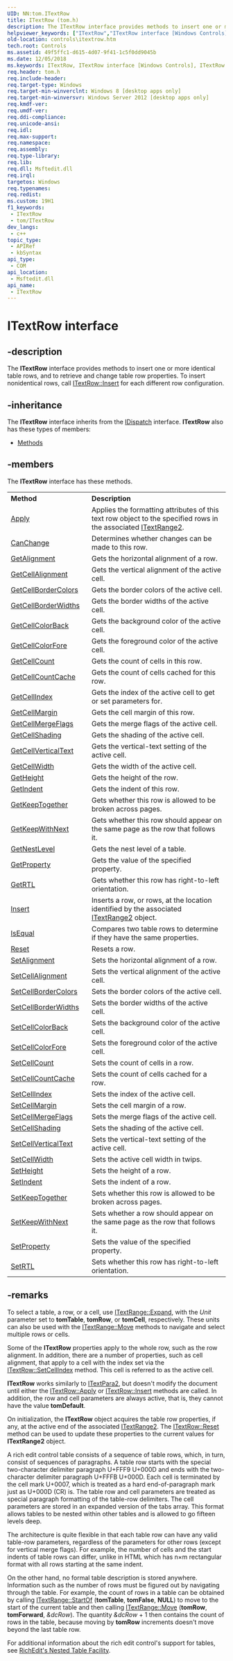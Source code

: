 ```yaml
---
UID: NN:tom.ITextRow
title: ITextRow (tom.h)
description: The ITextRow interface provides methods to insert one or more identical table rows, and to retrieve and change table row properties. To insert nonidentical rows, call ITextRow::Insert for each different row configuration.
helpviewer_keywords: ["ITextRow","ITextRow interface [Windows Controls]","ITextRow interface [Windows Controls]","described","controls.itextrow","tom/ITextRow"]
old-location: controls\itextrow.htm
tech.root: Controls
ms.assetid: 49f5ffc1-d615-4d07-9f41-1c5f0dd9045b
ms.date: 12/05/2018
ms.keywords: ITextRow, ITextRow interface [Windows Controls], ITextRow interface [Windows Controls],described, controls.itextrow, tom/ITextRow
req.header: tom.h
req.include-header: 
req.target-type: Windows
req.target-min-winverclnt: Windows 8 [desktop apps only]
req.target-min-winversvr: Windows Server 2012 [desktop apps only]
req.kmdf-ver: 
req.umdf-ver: 
req.ddi-compliance: 
req.unicode-ansi: 
req.idl: 
req.max-support: 
req.namespace: 
req.assembly: 
req.type-library: 
req.lib: 
req.dll: Msftedit.dll
req.irql: 
targetos: Windows
req.typenames: 
req.redist: 
ms.custom: 19H1
f1_keywords:
 - ITextRow
 - tom/ITextRow
dev_langs:
 - c++
topic_type:
 - APIRef
 - kbSyntax
api_type:
 - COM
api_location:
 - Msftedit.dll
api_name:
 - ITextRow
---
```


# ITextRow interface


## -description

The <b>ITextRow</b> interface provides methods to insert one or more identical table rows, and to retrieve and change table row properties. To insert nonidentical rows, call <a href="/windows/desktop/api/tom/nf-tom-itextrow-insert">ITextRow::Insert</a> for each different row configuration.

## -inheritance

The <b xmlns:loc="http://microsoft.com/wdcml/l10n">ITextRow</b> interface inherits from the <a href="/previous-versions/windows/desktop/api/oaidl/nn-oaidl-idispatch">IDispatch</a> interface. <b>ITextRow</b> also has these types of members:
<ul>
<li><a href="https://docs.microsoft.com/">Methods</a></li>
</ul>

## -members

The <b>ITextRow</b> interface has these methods.
<table class="members" id="memberListMethods">
<tr>
<th align="left" width="37%">Method</th>
<th align="left" width="63%">Description</th>
</tr>
<tr data="declared;">
<td align="left" width="37%">
<a href="/windows/desktop/api/tom/nf-tom-itextrow-apply">Apply</a>
</td>
<td align="left" width="63%">
Applies the formatting attributes of this text row object to the specified rows in the associated <a href="/windows/desktop/api/tom/nn-tom-itextrange2">ITextRange2</a>.

</td>
</tr>
<tr data="declared;">
<td align="left" width="37%">
<a href="/windows/desktop/api/tom/nf-tom-itextrow-canchange">CanChange</a>
</td>
<td align="left" width="63%">
Determines whether changes can be made to this row.

</td>
</tr>
<tr data="declared;">
<td align="left" width="37%">
<a href="/windows/desktop/api/tom/nf-tom-itextrow-getalignment">GetAlignment</a>
</td>
<td align="left" width="63%">
Gets the horizontal alignment of a row.

</td>
</tr>
<tr data="declared;">
<td align="left" width="37%">
<a href="/windows/desktop/api/tom/nf-tom-itextrow-getcellalignment">GetCellAlignment</a>
</td>
<td align="left" width="63%">
Gets the vertical alignment of the active cell.

</td>
</tr>
<tr data="declared;">
<td align="left" width="37%">
<a href="/windows/desktop/api/tom/nf-tom-itextrow-getcellbordercolors">GetCellBorderColors</a>
</td>
<td align="left" width="63%">
Gets the border colors of the active cell.

</td>
</tr>
<tr data="declared;">
<td align="left" width="37%">
<a href="/windows/desktop/api/tom/nf-tom-itextrow-getcellborderwidths">GetCellBorderWidths</a>
</td>
<td align="left" width="63%">
Gets the border widths of the active cell.

</td>
</tr>
<tr data="declared;">
<td align="left" width="37%">
<a href="/windows/desktop/api/tom/nf-tom-itextrow-getcellcolorback">GetCellColorBack</a>
</td>
<td align="left" width="63%">
Gets the background color of the active cell.

</td>
</tr>
<tr data="declared;">
<td align="left" width="37%">
<a href="/windows/desktop/api/tom/nf-tom-itextrow-getcellcolorfore">GetCellColorFore</a>
</td>
<td align="left" width="63%">
Gets the foreground color of the active cell.

</td>
</tr>
<tr data="declared;">
<td align="left" width="37%">
<a href="/windows/desktop/api/tom/nf-tom-itextrow-getcellcount">GetCellCount</a>
</td>
<td align="left" width="63%">
Gets the count of cells in this row.

</td>
</tr>
<tr data="declared;">
<td align="left" width="37%">
<a href="/windows/desktop/api/tom/nf-tom-itextrow-getcellcountcache">GetCellCountCache</a>
</td>
<td align="left" width="63%">
Gets the count of cells cached for this row. 

</td>
</tr>
<tr data="declared;">
<td align="left" width="37%">
<a href="/windows/desktop/api/tom/nf-tom-itextrow-getcellindex">GetCellIndex</a>
</td>
<td align="left" width="63%">
Gets the index of the active cell to get or set parameters for.

</td>
</tr>
<tr data="declared;">
<td align="left" width="37%">
<a href="/windows/desktop/api/tom/nf-tom-itextrow-getcellmargin">GetCellMargin</a>
</td>
<td align="left" width="63%">
Gets the cell margin of this row.

</td>
</tr>
<tr data="declared;">
<td align="left" width="37%">
<a href="/windows/desktop/api/tom/nf-tom-itextrow-getcellmergeflags">GetCellMergeFlags</a>
</td>
<td align="left" width="63%">
Gets the merge flags of the active cell.

</td>
</tr>
<tr data="declared;">
<td align="left" width="37%">
<a href="/windows/desktop/api/tom/nf-tom-itextrow-getcellshading">GetCellShading</a>
</td>
<td align="left" width="63%">
Gets the shading of the active cell.

</td>
</tr>
<tr data="declared;">
<td align="left" width="37%">
<a href="/windows/desktop/api/tom/nf-tom-itextrow-getcellverticaltext">GetCellVerticalText</a>
</td>
<td align="left" width="63%">
Gets the vertical-text setting of the active cell.

</td>
</tr>
<tr data="declared;">
<td align="left" width="37%">
<a href="/windows/desktop/api/tom/nf-tom-itextrow-getcellwidth">GetCellWidth</a>
</td>
<td align="left" width="63%">
Gets the width of the active cell.

</td>
</tr>
<tr data="declared;">
<td align="left" width="37%">
<a href="/windows/desktop/api/tom/nf-tom-itextrow-getheight">GetHeight</a>
</td>
<td align="left" width="63%">
Gets the height of the row.

</td>
</tr>
<tr data="declared;">
<td align="left" width="37%">
<a href="/windows/desktop/api/tom/nf-tom-itextrow-getindent">GetIndent</a>
</td>
<td align="left" width="63%">
Gets the indent of this row.

</td>
</tr>
<tr data="declared;">
<td align="left" width="37%">
<a href="/windows/desktop/api/tom/nf-tom-itextrow-getkeeptogether">GetKeepTogether</a>
</td>
<td align="left" width="63%">
Gets whether this row is allowed to be broken across pages.

</td>
</tr>
<tr data="declared;">
<td align="left" width="37%">
<a href="/windows/desktop/api/tom/nf-tom-itextrow-getkeepwithnext">GetKeepWithNext</a>
</td>
<td align="left" width="63%">
Gets  whether this row should appear on the same page as the row that follows it.

</td>
</tr>
<tr data="declared;">
<td align="left" width="37%">
<a href="/windows/desktop/api/tom/nf-tom-itextrow-getnestlevel">GetNestLevel</a>
</td>
<td align="left" width="63%">
Gets the nest level of a table.

</td>
</tr>
<tr data="declared;">
<td align="left" width="37%">
<a href="/windows/desktop/api/tom/nf-tom-itextrow-getproperty">GetProperty</a>
</td>
<td align="left" width="63%">
Gets the value of the specified property. 

</td>
</tr>
<tr data="declared;">
<td align="left" width="37%">
<a href="/windows/desktop/api/tom/nf-tom-itextrow-getrtl">GetRTL</a>
</td>
<td align="left" width="63%">
Gets whether this row has right-to-left orientation.

</td>
</tr>
<tr data="declared;">
<td align="left" width="37%">
<a href="/windows/desktop/api/tom/nf-tom-itextrow-insert">Insert</a>
</td>
<td align="left" width="63%">
Inserts a row, or rows, at the location identified by the associated <a href="/windows/desktop/api/tom/nn-tom-itextrange2">ITextRange2</a> object.

</td>
</tr>
<tr data="declared;">
<td align="left" width="37%">
<a href="/windows/desktop/api/tom/nf-tom-itextrow-isequal">IsEqual</a>
</td>
<td align="left" width="63%">
Compares two table rows to determine if they have the same properties.

</td>
</tr>
<tr data="declared;">
<td align="left" width="37%">
<a href="/windows/desktop/api/tom/nf-tom-itextrow-reset">Reset</a>
</td>
<td align="left" width="63%">
Resets a row.

</td>
</tr>
<tr data="declared;">
<td align="left" width="37%">
<a href="/windows/desktop/api/tom/nf-tom-itextrow-setalignment">SetAlignment</a>
</td>
<td align="left" width="63%">
Sets the horizontal alignment of a row.

</td>
</tr>
<tr data="declared;">
<td align="left" width="37%">
<a href="/windows/desktop/api/tom/nf-tom-itextrow-setcellalignment">SetCellAlignment</a>
</td>
<td align="left" width="63%">
Sets the vertical alignment of the active cell.

</td>
</tr>
<tr data="declared;">
<td align="left" width="37%">
<a href="/windows/desktop/api/tom/nf-tom-itextrow-setcellbordercolors">SetCellBorderColors</a>
</td>
<td align="left" width="63%">
Sets the border colors of the active cell.

</td>
</tr>
<tr data="declared;">
<td align="left" width="37%">
<a href="/windows/desktop/api/tom/nf-tom-itextrow-setcellborderwidths">SetCellBorderWidths</a>
</td>
<td align="left" width="63%">
Sets the border widths of the active cell.

</td>
</tr>
<tr data="declared;">
<td align="left" width="37%">
<a href="/windows/desktop/api/tom/nf-tom-itextrow-setcellcolorback">SetCellColorBack</a>
</td>
<td align="left" width="63%">
Sets the background color of the active cell.

</td>
</tr>
<tr data="declared;">
<td align="left" width="37%">
<a href="/windows/desktop/api/tom/nf-tom-itextrow-setcellcolorfore">SetCellColorFore</a>
</td>
<td align="left" width="63%">
Sets the foreground color of the active cell. 

</td>
</tr>
<tr data="declared;">
<td align="left" width="37%">
<a href="/windows/desktop/api/tom/nf-tom-itextrow-setcellcount">SetCellCount</a>
</td>
<td align="left" width="63%">
Sets the count of cells in a row.

</td>
</tr>
<tr data="declared;">
<td align="left" width="37%">
<a href="/windows/desktop/api/tom/nf-tom-itextrow-setcellcountcache">SetCellCountCache</a>
</td>
<td align="left" width="63%">
Sets the count of cells cached for a row. 

</td>
</tr>
<tr data="declared;">
<td align="left" width="37%">
<a href="/windows/desktop/api/tom/nf-tom-itextrow-setcellindex">SetCellIndex</a>
</td>
<td align="left" width="63%">
Sets the index of the active cell.

</td>
</tr>
<tr data="declared;">
<td align="left" width="37%">
<a href="/windows/desktop/api/tom/nf-tom-itextrow-setcellmargin">SetCellMargin</a>
</td>
<td align="left" width="63%">
Sets the cell margin of a row.

</td>
</tr>
<tr data="declared;">
<td align="left" width="37%">
<a href="/windows/desktop/api/tom/nf-tom-itextrow-setcellmergeflags">SetCellMergeFlags</a>
</td>
<td align="left" width="63%">
Sets the merge flags of the active cell.

</td>
</tr>
<tr data="declared;">
<td align="left" width="37%">
<a href="/windows/desktop/api/tom/nf-tom-itextrow-setcellshading">SetCellShading</a>
</td>
<td align="left" width="63%">
Sets the shading of the active cell.

</td>
</tr>
<tr data="declared;">
<td align="left" width="37%">
<a href="/windows/desktop/api/tom/nf-tom-itextrow-setcellverticaltext">SetCellVerticalText</a>
</td>
<td align="left" width="63%">
Sets the vertical-text setting of the active cell. 

</td>
</tr>
<tr data="declared;">
<td align="left" width="37%">
<a href="/windows/desktop/api/tom/nf-tom-itextrow-setcellwidth">SetCellWidth</a>
</td>
<td align="left" width="63%">
Sets the active cell width in twips. 

</td>
</tr>
<tr data="declared;">
<td align="left" width="37%">
<a href="/windows/desktop/api/tom/nf-tom-itextrow-setheight">SetHeight</a>
</td>
<td align="left" width="63%">
Sets the height of a row.

</td>
</tr>
<tr data="declared;">
<td align="left" width="37%">
<a href="/windows/desktop/api/tom/nf-tom-itextrow-setindent">SetIndent</a>
</td>
<td align="left" width="63%">
Sets the indent of a row.

</td>
</tr>
<tr data="declared;">
<td align="left" width="37%">
<a href="/windows/desktop/api/tom/nf-tom-itextrow-setkeeptogether">SetKeepTogether</a>
</td>
<td align="left" width="63%">
Sets whether this row is allowed to be broken across pages.

</td>
</tr>
<tr data="declared;">
<td align="left" width="37%">
<a href="/windows/desktop/api/tom/nf-tom-itextrow-setkeepwithnext">SetKeepWithNext</a>
</td>
<td align="left" width="63%">
Sets whether a row should appear on the same page as the row that follows it.

</td>
</tr>
<tr data="declared;">
<td align="left" width="37%">
<a href="/windows/desktop/api/tom/nf-tom-itextrow-setproperty">SetProperty</a>
</td>
<td align="left" width="63%">
Sets the value of the specified property. 

</td>
</tr>
<tr data="declared;">
<td align="left" width="37%">
<a href="/windows/desktop/api/tom/nf-tom-itextrow-setrtl">SetRTL</a>
</td>
<td align="left" width="63%">
Sets whether this row has right-to-left orientation.

</td>
</tr>
</table>

## -remarks

To select a table, a row, or a cell, use <a href="/windows/desktop/api/tom/nf-tom-itextrange-expand">ITextRange::Expand</a>, with the <i>Unit</i> parameter set to <b>tomTable</b>, <b>tomRow</b>, or <b>tomCell</b>, respectively. These units can also be used with the <a href="/windows/desktop/api/tom/nf-tom-itextrange-move">ITextRange::Move</a> methods to navigate and select multiple rows or cells.

Some of the <b>ITextRow</b> properties apply to the whole row, such as the row alignment. In addition, there are a number of properties, such as cell alignment, that apply to a cell with the index set via the <a href="/windows/desktop/api/tom/nf-tom-itextrow-setcellindex">ITextRow::SetCellIndex</a> method. This cell is referred to as the active cell.


<b>ITextRow</b> works similarly to <a href="/windows/desktop/api/tom/nn-tom-itextpara2">ITextPara2</a>, but doesn't modify the document until either the <a href="/windows/desktop/api/tom/nf-tom-itextrow-apply">ITextRow::Apply</a> or <a href="/windows/desktop/api/tom/nf-tom-itextrow-insert">ITextRow::Insert</a> methods are called. In addition, the row and cell parameters are always active, that is, they cannot have the value <b>tomDefault</b>.

On initialization, the <b>ITextRow</b> object acquires the table row properties, if any, at the active end of the associated <a href="/windows/desktop/api/tom/nn-tom-itextrange2">ITextRange2</a>. The <a href="/windows/desktop/api/tom/nf-tom-itextrow-reset">ITextRow::Reset</a> method can be used to update these properties to the current values for <b>ITextRange2</b> object.


A rich edit control table consists of a sequence of table rows, which, in turn, consist of sequences of paragraphs. A table row starts with the special two-character delimiter paragraph U+FFF9 U+000D and ends with the two-character delimiter paragraph U+FFFB U+000D. Each cell is terminated by the cell mark U+0007, which is treated as a hard end-of-paragraph mark just as U+000D (CR) is. The table row and cell parameters are treated as special paragraph formatting of the table-row delimiters. The cell parameters are stored in an expanded version of the tabs array. This format allows tables to be nested within other tables and is allowed to go fifteen levels deep.

The architecture is quite flexible in that each table row can have any valid table-row parameters, regardless of the parameters for other rows (except for vertical merge flags). For example, the number of cells and the start indents of table rows can differ, unlike in HTML which has n×m rectangular format with all rows starting at the same indent. 

On the other hand, no formal table description is stored anywhere. Information such as the number of rows must be figured out by navigating through the table.
For example, the count of rows in a table can be obtained by calling <a href="/windows/desktop/api/tom/nf-tom-itextrange-startof">ITextRange::StartOf</a> (<b>tomTable</b>, <b>tomFalse</b>, <b>NULL</b>) to move to the start of the current table and then calling <a href="/windows/desktop/api/tom/nf-tom-itextrange-move">ITextRange::Move</a> (<b>tomRow</b>, <b>tomForward</b>, <i>&amp;dcRow</i>). The quantity <i>&amp;dcRow</i> + 1 then contains the count of rows in the table, because moving by <b>tomRow</b> increments doesn't move beyond the last table row.


For additional information about the rich edit control's support for tables, see <a href="https://blogs.msdn.com/b/murrays/archive/2008/09/15/richedit-s-nested-table-facility.aspx">RichEdit's Nested Table Facility</a>.